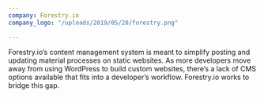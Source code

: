 ```yaml
---
company: Forestry.io
company_logo: "/uploads/2019/05/20/forestry.png"

---
```

Forestry.io’s content management system is meant to simplify posting and updating material processes on static websites. As more developers move away from using WordPress to build custom websites, there’s a lack of CMS options available that fits into a developer’s workflow. Forestry.io works to bridge this gap.